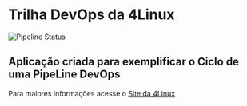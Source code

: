 # Trilha DevOps da 4Linux

<!-- Altere a Flag abaixo com sua URL do seu usuário do Github -->

![Pipeline Status](https://github.com/pasilva1/DevOpsLab-HelloWorld/actions/workflows/pipeline.yml/badge.svg) 


## Aplicação criada para exemplificar o Ciclo de uma PipeLine DevOps


Para maiores informações acesse o [Site da 4Linux](https://www.4linux.com.br/cursos/devops)
